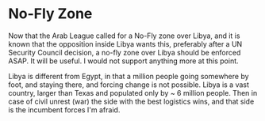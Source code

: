 # No-Fly Zone

Now that the Arab League called for a No-Fly zone over Libya, and it is known that the opposition inside Libya wants this, preferably after a UN Security Council decision, a no-fly zone over Libya should be enforced ASAP. It will be useful. I would not support anything more at this point.

Libya is different from Egypt, in that a million people going somewhere by foot, and staying there, and forcing change is not possible. Libya is a vast country, larger than Texas and populated only by ~ 6 million people. Then in case of civil unrest (war) the side with the best logistics wins, and that side is the incumbent forces I'm afraid.
